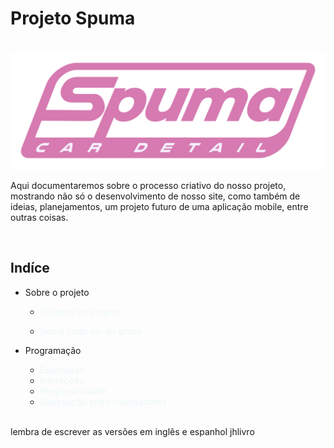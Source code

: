 # Projeto Spuma
<br>
<img src="./Assets/IMG/logo.png">

Aqui documentaremos sobre o processo criativo do nosso projeto, mostrando não só o desenvolvimento de nosso site, como também de ideias, 
planejamentos, um projeto futuro de uma aplicação mobile, entre outras coisas.

<br>

## Indíce

- Sobre o projeto

    - <a href="#Objetivo-do-projeto" style="color:#edf6f9; text-decoration:none;">Objetivo do projeto</a>

    - <a href="#Sobre-cada-um" style="color:#edf6f9; text-decoration:none;">Sobre cada um do grupo</a>
- Programação
    - <a href="#estilizacao" style="color:#edf6f9; text-decoration:none;">Estilização</a>
    - <a href="#interacoes" style="color:#edf6f9; text-decoration:none ;">Interações</a>
    - <a href="#responsividade" style="color:#edf6f9; text-decoration:none;">Responsividade</a>
    - <a href="#navegacao-entre-navegadores" style="color:#edf6f9; text-decoration:none;">Navegação entre navegadores</a>
<br>
lembra de escrever as versões em inglês e espanhol jhlivro